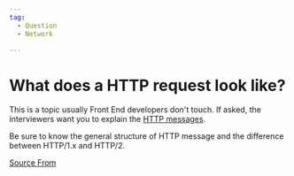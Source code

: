 ```yaml
---
tag:
  - Question
  - Network

---
```

  
# What does a HTTP request look like?

This is a topic usually Front End developers don't touch. If asked, the interviewers want you to explain the [HTTP messages](https://developer.mozilla.org/en-US/docs/Web/HTTP/Messages).

Be sure to know the general structure of HTTP message and the difference between HTTP/1.x and HTTP/2.


[Source From](https://bigfrontend.dev/question/what-does-a-http-request-look-like)

  